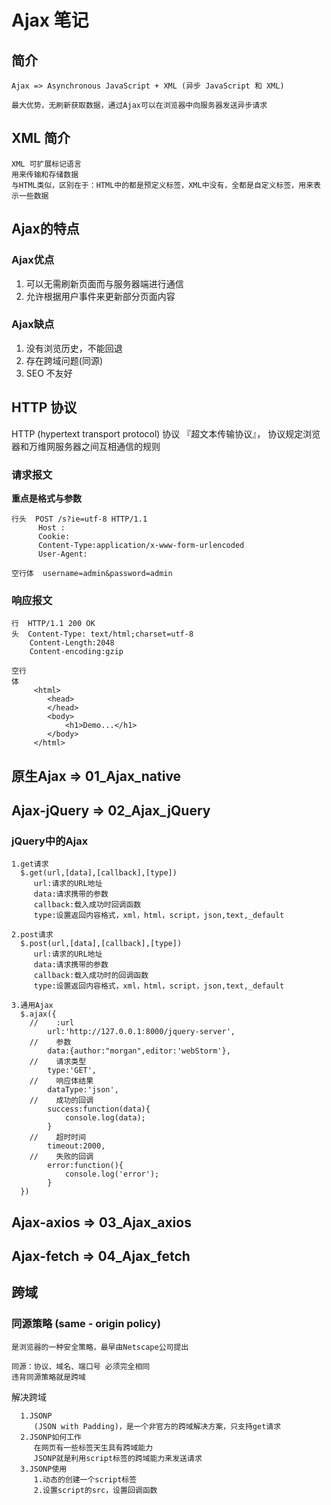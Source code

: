 # Ajax 笔记

## 简介
    Ajax => Asynchronous JavaScript + XML (异步 JavaScript 和 XML)
    
    最大优势，无刷新获取数据，通过Ajax可以在浏览器中向服务器发送异步请求

## XML 简介
    XML 可扩展标记语言
    用来传输和存储数据
    与HTML类似，区别在于：HTML中的都是预定义标签，XML中没有，全都是自定义标签，用来表示一些数据

## Ajax的特点

### Ajax优点
1) 可以无需刷新页面而与服务器端进行通信
2) 允许根据用户事件来更新部分页面内容

### Ajax缺点
1) 没有浏览历史，不能回退
2) 存在跨域问题(同源)
3) SEO 不友好

## HTTP 协议
   HTTP (hypertext transport protocol) 协议 『超文本传输协议』，
   协议规定浏览器和万维网服务器之间互相通信的规则

### 请求报文
**重点是格式与参数**
```
行头  POST /s?ie=utf-8 HTTP/1.1 
      Host :
      Cookie:
      Content-Type:application/x-www-form-urlencoded
      User-Agent:
      
空行体  username=admin&password=admin 
```
### 响应报文
    行  HTTP/1.1 200 OK 
    头  Content-Type: text/html;charset=utf-8 
        Content-Length:2048 
        Content-encoding:gzip

    空行
    体
         <html>
            <head>
            </head>
            <body>
                <h1>Demo...</h1>
            </body>
         </html>

## 原生Ajax => 01_Ajax_native

## Ajax-jQuery => 02_Ajax_jQuery

### jQuery中的Ajax
    1.get请求
      $.get(url,[data],[callback],[type])
         url:请求的URL地址
         data:请求携带的参数 
         callback:载入成功时回调函数
         type:设置返回内容格式，xml，html，script，json,text,_default
    
    2.post请求
      $.post(url,[data],[callback],[type])
         url:请求的URL地址
         data:请求携带的参数
         callback:载入成功时的回调函数
         type:设置返回内容格式，xml，html，script，json,text,_default
    
    3.通用Ajax
      $.ajax({
        //    :url
            url:'http://127.0.0.1:8000/jquery-server',
        //    参数
            data:{author:"morgan",editor:'webStorm'},
        //    请求类型
            type:'GET',
        //    响应体结果
            dataType:'json',
        //    成功的回调
            success:function(data){
                console.log(data);
            }
        //    超时时间
            timeout:2000,
        //    失败的回调
            error:function(){
                console.log('error');
            }
      })

## Ajax-axios => 03_Ajax_axios

## Ajax-fetch => 04_Ajax_fetch

## 跨域
   
### 同源策略 (same - origin policy)
    是浏览器的一种安全策略，最早由Netscape公司提出

    同源：协议、域名、端口号 必须完全相同
    违背同源策略就是跨域

解决跨域

      1.JSONP 
         (JSON with Padding)，是一个非官方的跨域解决方案，只支持get请求
      2.JSONP如何工作
         在网页有一些标签天生具有跨域能力
         JSONP就是利用script标签的跨域能力来发送请求
      3.JSONP使用
         1.动态的创建一个script标签
         2.设置script的src，设置回调函数
